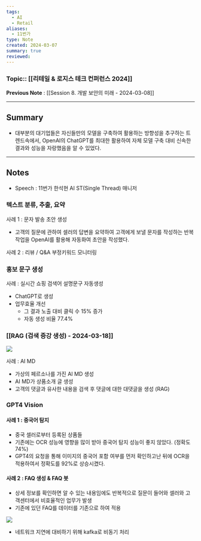 ```yaml
---
tags:
  - AI
  - Retail
aliases:
  - 11번가
type: Note
created: 2024-03-07
summary: true
reviewed:
---
```

### Topic:: [[리테일 & 로지스 테크 컨퍼런스 2024]]
**Previous Note** : [[Session 8. 개발 보안의 미래 - 2024-03-08]]

- - -
## Summary
- 대부분의 대기업들은 자신들만의 모델을 구축하여 활용하는 방향성을 추구하는 트렌드속에서, OpenAI의 ChatGPT를 최대한 활용하여 자체 모델 구축 대비 신속한 결과와 성능을 자랑했음을 알 수 있었다. 

- - -
## Notes
- Speech : 11번가 한석현 AI ST(Single Thread) 매니저

### 텍스트 분류, 추출, 요약 

사례 1 : 문자 발송 초안 생성
- 고객의 질문에 관하여 셀러의 답변을 요약하여 고객에게 보낼 문자를 작성하는 반복작업을 OpenAI를 활용해 자동화여 초안을 작성했다. 

사례 2 : 리뷰 / Q&A 부정키워드 모니터링

### 홍보 문구 생성
사례 : 실시간 쇼핑 검색어 설명문구 자동생성
- ChatGPT로 생성
- 업무효율 개선
	- 그 결과 노출 대비 클릭 수 15% 증가
	- 자동 생성 비율 77.4% 

### [[RAG (검색 증강 생성) - 2024-03-18]]

![](https://i.imgur.com/omNPgGY.png)

사례 : AI MD 
- 가상의 페르소나를 가진 AI MD 생성
- AI MD가 상품소개 글 생성
- 고객의 댓글과 유사한 내용을 검색 후 댓글에 대한 대댓글을 생성 (RAG)

### GPT4 Vision
#### 사례 1 : 중국어 탐지
- 중국 셀러로부터 등록된 상품들
- 기존에는 OCR 성능에 영향을 많이 받아 중국어 탐지 성능이 좋지 않았다. (정확도 74%)
- GPT4의 요청을 통해 이미지의 중국어 포함 여부를 먼저 확인하고난 뒤에 OCR을 적용하여서 정확도를 92%로 상승시켰다.

#### 사례 2 : FAQ 생성 & FAQ 봇
- 상세 정보를 확인하면 알 수 있는 내용임에도 반복적으로 질문이 들어와 셀러와 고객센터에서 비효율적인 업무가 발생
- 기존에 있던 FAQ를 데이터를 기존으로 하여 적용

![](https://i.imgur.com/pfEfIzi.png)
- 네트워크 지연에 대비하기 위해 kafka로 비동기 처리 